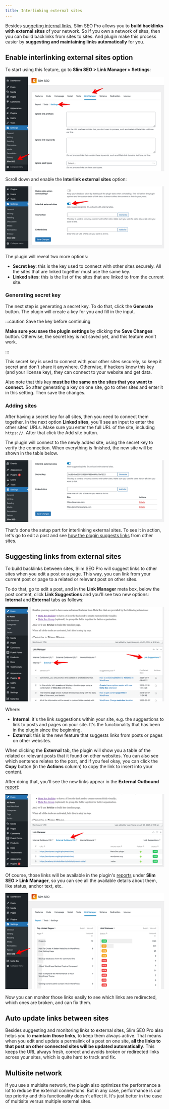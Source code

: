 ```yaml
---
title: Interlinking external sites
---
```


Besides [suggeting internal links](/slim-seo-pro/link-manager/link-suggestions/), Slim SEO Pro allows you to **build backlinks with external sites** of your network. So if you own a network of sites, then you can build backlinks from sites to sites. And plugin make this process easier by **suggesting and maintaining links automatically** for you.

## Enable interlinking external sites option

To start using this feature, go to **Slim SEO > Link Manager > Settings**:

![Go to Slim SEO Pro settings tab](img/settings.png)

Scroll down and enable the **Interlink external sites** option:

![Enable interlinking external sites option](img/enable-interlink.png)

The plugin will reveal two more options:

- **Secret key**: this is the key used to connect with other sites securely. All the sites that are linked together must use the same key.
- **Linked sites**: this is the list of the sites that are linked to from the current site.

### Generating secret key

The next step is generating a secret key. To do that, click the **Generate** button. The plugin will create a key for you and fill in the input.

:::caution Save the key before continuing

**Make sure you save the plugin settings** by clicking the **Save Changes** button. Otherwise, the secret key is not saved yet, and this feature won't work.

:::

This secret key is used to connect with your other sites securely, so keep it secret and don't share it anywhere. Otherwise, if hackers know this key (and your license key), they can connect to your website and get data.

Also note that this key **must be the same on the sites that you want to connect**. So after generating a key on one site, go to other sites and enter it in this setting. Then save the changes.

### Adding sites

After having a secret key for all sites, then you need to connect them together. In the next option **Linked sites**, you'll see an input to enter the other sites' URLs. Make sure you enter the full URL of the site, including `https://`. After that click the Add site button.

The plugin will connect to the newly added site, using the secret key to verify the connection. When everything is finished, the new site will be shown in the table below.

![List of linked sites](img/linked-sites.png)

That's done the setup part for interlinking external sites. To see it in action, let's go to edit a post and see [how the plugin suggests links](/slim-seo-pro/link-manager/link-suggestions/) from other sites.

## Suggesting links from external sites

To build backlinks between sites, Slim SEO Pro will suggest links to other sites when you edit a post or a page. This way, you can link from your current post or page to a related or relevant post on other sites.

To do that, go to edit a post, and in the **Link Manager** meta box, below the post content, click **Link Suggestions** and you'll see two new options: **Internal** and **External** tabs as follows:

![View suggestions for links from external websites](img/link-suggestions-external.png)

Where:

- **Internal**: it's the link suggestions within your site, e.g. the suggestions to link to posts and pages on your site. It's the functionality that has been in the plugin since the beginning.
- **External**: this is the new feature that suggests links from posts or pages on other websites.

When clicking the **External** tab, the plugin will show you a table of the related or relevant posts that it found on other websites. You can also see which sentence relates to the post, and if you feel okay, you can click the **Copy** button (in the **Actions** column) to copy the link to insert into your content.

After doing that, you'll see the new links appear in the **External Outbound** [report](/slim-seo-pro/link-manager/post-links/):

![External outbound link report](img/external-outbound.png)

Of course, those links will be available in the plugin's [reports](/slim-seo-pro/link-manager/reports/) under **Slim SEO > Link Manager**, so you can see all the available details about them, like status, anchor text, etc.

![Slim SEO Pro reports](img/reports.png)

Now you can monitor those links easily to see which links are redirected, which ones are broken, and can fix them.

## Auto update links between sites

Besides suggesting and monitoring links to external sites, Slim SEO Pro also helps you to **maintain those links**, to keep them always active. That means when you edit and update a permalink of a post on one site, **all the links to that post on other connected sites will be updated automatically**. This keeps the URL always fresh, correct and avoids broken or redirected links across your sites, which is quite hard to track and fix.

## Multisite network

If you use a multisite network, the plugin also optimizes the performance a lot to reduce the external connections. But in any case, performance is our top priority and this functionality doesn't affect it. It's just better in the case of multisite versus multiple external sites.